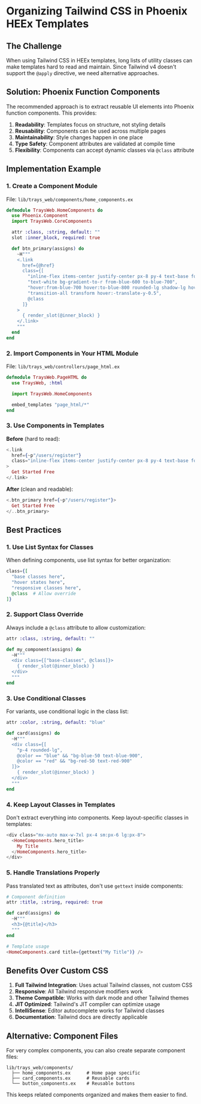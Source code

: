 # Organizing Tailwind CSS in Phoenix HEEx Templates

## The Challenge

When using Tailwind CSS in HEEx templates, long lists of utility classes can make templates hard to read and maintain. Since Tailwind v4 doesn't support the `@apply` directive, we need alternative approaches.

## Solution: Phoenix Function Components

The recommended approach is to extract reusable UI elements into Phoenix function components. This provides:

1. **Readability**: Templates focus on structure, not styling details
2. **Reusability**: Components can be used across multiple pages
3. **Maintainability**: Style changes happen in one place
4. **Type Safety**: Component attributes are validated at compile time
5. **Flexibility**: Components can accept dynamic classes via `@class` attribute

## Implementation Example

### 1. Create a Component Module

File: `lib/trays_web/components/home_components.ex`

```elixir
defmodule TraysWeb.HomeComponents do
  use Phoenix.Component
  import TraysWeb.CoreComponents

  attr :class, :string, default: ""
  slot :inner_block, required: true

  def btn_primary(assigns) do
    ~H"""
    <.link
      href={@href}
      class={[
        "inline-flex items-center justify-center px-8 py-4 text-base font-semibold",
        "text-white bg-gradient-to-r from-blue-600 to-blue-700",
        "hover:from-blue-700 hover:to-blue-800 rounded-lg shadow-lg hover:shadow-xl",
        "transition-all transform hover:-translate-y-0.5",
        @class
      ]}
    >
      { render_slot(@inner_block) }
    </.link>
    """
  end
end
```

### 2. Import Components in Your HTML Module

File: `lib/trays_web/controllers/page_html.ex`

```elixir
defmodule TraysWeb.PageHTML do
  use TraysWeb, :html

  import TraysWeb.HomeComponents

  embed_templates "page_html/*"
end
```

### 3. Use Components in Templates

**Before** (hard to read):
```heex
<.link
  href={~p"/users/register"}
  class="inline-flex items-center justify-center px-8 py-4 text-base font-semibold text-white bg-gradient-to-r from-blue-600 to-blue-700 hover:from-blue-700 hover:to-blue-800 rounded-lg shadow-lg hover:shadow-xl transition-all transform hover:-translate-y-0.5"
>
  Get Started Free
</.link>
```

**After** (clean and readable):
```heex
<.btn_primary href={~p"/users/register"}>
  Get Started Free
</..btn_primary>
```

## Best Practices

### 1. Use List Syntax for Classes

When defining components, use list syntax for better organization:

```elixir
class={[
  "base classes here",
  "hover states here",
  "responsive classes here",
  @class  # Allow override
]}
```

### 2. Support Class Override

Always include a `@class` attribute to allow customization:

```elixir
attr :class, :string, default: ""

def my_component(assigns) do
  ~H"""
  <div class={["base-classes", @class]}>
    { render_slot(@inner_block) }
  </div>
  """
end
```

### 3. Use Conditional Classes

For variants, use conditional logic in the class list:

```elixir
attr :color, :string, default: "blue"

def card(assigns) do
  ~H"""
  <div class={[
    "p-4 rounded-lg",
    @color == "blue" && "bg-blue-50 text-blue-900",
    @color == "red" && "bg-red-50 text-red-900"
  ]}>
    { render_slot(@inner_block) }
  </div>
  """
end
```

### 4. Keep Layout Classes in Templates

Don't extract everything into components. Keep layout-specific classes in templates:

```heex
<div class="mx-auto max-w-7xl px-4 sm:px-6 lg:px-8">
  <HomeComponents.hero_title>
    My Title
  </HomeComponents.hero_title>
</div>
```

### 5. Handle Translations Properly

Pass translated text as attributes, don't use `gettext` inside components:

```elixir
# Component definition
attr :title, :string, required: true

def card(assigns) do
  ~H"""
  <h3>{@title}</h3>
  """
end

# Template usage
<HomeComponents.card title={gettext("My Title")} />
```

## Benefits Over Custom CSS

1. **Full Tailwind Integration**: Uses actual Tailwind classes, not custom CSS
2. **Responsive**: All Tailwind responsive modifiers work
3. **Theme Compatible**: Works with dark mode and other Tailwind themes
4. **JIT Optimized**: Tailwind's JIT compiler can optimize usage
5. **IntelliSense**: Editor autocomplete works for Tailwind classes
6. **Documentation**: Tailwind docs are directly applicable

## Alternative: Component Files

For very complex components, you can also create separate component files:

```
lib/trays_web/components/
  ├── home_components.ex      # Home page specific
  ├── card_components.ex      # Reusable cards
  └── button_components.ex    # Reusable buttons
```

This keeps related components organized and makes them easier to find.
